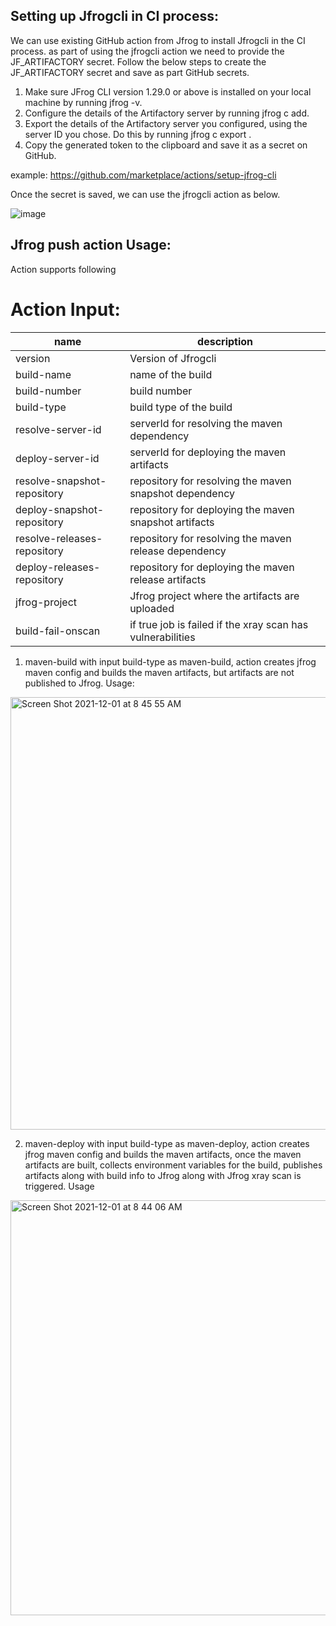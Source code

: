 ## Setting up Jfrogcli in CI process:
We can use existing GitHub action from Jfrog to install Jfrogcli in the CI process.
as part of using the jfrogcli action we need to provide the JF_ARTIFACTORY secret. 
Follow the below steps to create the JF_ARTIFACTORY secret and save as part GitHub secrets.
  1.	Make sure JFrog CLI version 1.29.0 or above is installed on your local machine by running jfrog -v.
  2.	Configure the details of the Artifactory server by running jfrog c add.
  3.	Export the details of the Artifactory server you configured, using the server ID you chose. Do this by running jfrog c export <SERVER ID>.
  4.	Copy the generated token to the clipboard and save it as a secret on GitHub.
  
  example: https://github.com/marketplace/actions/setup-jfrog-cli

Once the secret is saved, we can use the jfrogcli action as below.
  
  ![image](https://user-images.githubusercontent.com/31221465/140869758-5c21b69b-0ed9-4cfd-8979-1254c503604f.png)


## Jfrog push action Usage:
Action supports following 
# Action Input:
|name|description|
|--------|----------|
|version|Version of Jfrogcli|
|build-name|name of the build|
|build-number|build number|
|build-type|build type of the build|
|resolve-server-id|serverId for resolving the maven dependency|
|deploy-server-id|serverId for deploying  the maven artifacts|
|resolve-snapshot-repository|repository for resolving the maven snapshot dependency|
|deploy-snapshot-repository|repository for deploying the maven snapshot artifacts|
|resolve-releases-repository|repository for resolving the maven release dependency|
|deploy-releases-repository|repository for deploying the maven release artifacts|
|jfrog-project|Jfrog project where the artifacts are uploaded|
|build-fail-onscan|if true job is failed if the xray scan has vulnerabilities|


1.	maven-build
with input build-type as maven-build, action creates jfrog maven config and builds the maven artifacts, but artifacts are not published to Jfrog.
Usage:

 <img width="692" alt="Screen Shot 2021-12-01 at 8 45 55 AM" src="https://user-images.githubusercontent.com/31221465/144165687-593ba9e1-609d-4dfe-8a41-2b7ffecb8d72.png">




2.	maven-deploy
with input build-type as maven-deploy, action creates jfrog maven config and builds the maven artifacts, once the maven artifacts are built, collects environment variables for the build, publishes artifacts along with build info to Jfrog along with Jfrog xray scan is triggered.
Usage

 <img width="664" alt="Screen Shot 2021-12-01 at 8 44 06 AM" src="https://user-images.githubusercontent.com/31221465/144165587-8711b14e-19ba-41de-bef3-92e79b8641e2.png">
